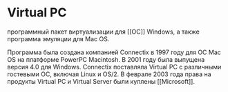 # Virtual PC  

программный пакет виртуализации для [[ОС]] Windows, а также программа эмуляции для Mac OS.

Программа была создана компанией Connectix в 1997 году для ОС Mac OS на платформе PowerPC Macintosh. В 2001 году была выпущена версия 4.0 для Windows. Connectix поставляла Virtual PC с различными гостевыми ОС, включая Linux и OS/2. В феврале 2003 года права на продукты Virtual PC и Virtual Server были куплены [[Microsoft]].
